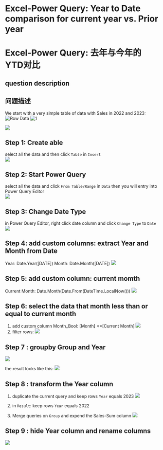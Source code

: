 # Excel-Power Query: Year to Date comparison for current year vs. Prior year
# Excel-Power Query: 去年与今年的YTD对比

## question description
## 问题描述

We start with a very simple table of data with Sales in 2022 and 2023:  
![Row Data](https://lucablog-deutschland.oss-eu-central-1.aliyuncs.com/20230105110100.png)
![1](https://lucablog-deutschland.oss-eu-central-1.aliyuncs.com/20230105110100.png)

![](https://lucablog-deutschland.oss-eu-central-1.aliyuncs.com/20230105110100.png)
## Step 1: Create able
select all the data and then click `Table` in `Insert`  
![](https://lucablog-deutschland.oss-eu-central-1.aliyuncs.com/20230105110411.png)

## Step 2: Start Power Query
select all the data and click `From Table/Range` in `Data` then you will entry into Power Query Editor  
![](https://lucablog-deutschland.oss-eu-central-1.aliyuncs.com//20230105110444.png)


## Step 3:  Change Date Type
in Power Query Editor, right click date column and click `Change Type` to `Date`  
![](https://lucablog-deutschland.oss-eu-central-1.aliyuncs.com/20230105110825.png)



## Step 4: add custom columns: extract Year and Month from Date
Year: Date.Year([DATE])
Month: Date.Month([DATE])
![](https://lucablog-deutschland.oss-eu-central-1.aliyuncs.com/20230105113109.png)


## Step 5: add custom column: current momth
Current Month: Date.Month(Date.From(DateTime.LocalNow()))
![](https://lucablog-deutschland.oss-eu-central-1.aliyuncs.com/20230105143105.png)

## Step 6: select the data that month less than or equal to current month
1. add custom column Month_Bool: [Month] <=[Current Month]
   ![](https://lucablog-deutschland.oss-eu-central-1.aliyuncs.com/20230105143304.png)
2. filter rows:
   ![](https://lucablog-deutschland.oss-eu-central-1.aliyuncs.com/20230105143402.png)

## Step 7 : groupby Group and Year
![](https://lucablog-deutschland.oss-eu-central-1.aliyuncs.com/20230105143559.png)

the result looks like this:
![](https://lucablog-deutschland.oss-eu-central-1.aliyuncs.com/20230105144121.png)


## Step 8 : transform the Year column
1. duplicate the current query and keep rows `Year` equals 2023
   ![](https://lucablog-deutschland.oss-eu-central-1.aliyuncs.com/20230105143940.png)


2. in `Result`: keep rows `Year` equals 2022
3. Merge queries on `Group` and expend the Sales-Sum column
   ![](https://lucablog-deutschland.oss-eu-central-1.aliyuncs.com/20230105144309.png)


## Step 9 : hide Year column and rename columns
![](https://lucablog-deutschland.oss-eu-central-1.aliyuncs.com/20230105144453.png)

